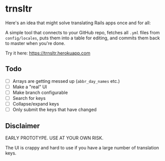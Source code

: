 # trnsltr

Here's an idea that might solve translating Rails apps once and for all:

A simple tool that connects to your GitHub repo, fetches all `.yml` files from `config/locales`, puts them into a table for editing, and commits them back to master when you're done.

Try it here: https://trnsltr.herokuapp.com

## Todo

- [ ] Arrays are getting messed up (`abbr_day_names` etc.)
- [ ] Make a "real" UI
- [ ] Make branch configurable
- [ ] Search for keys
- [ ] Collapse/expand keys 
- [ ] Only submit the keys that have changed

## Disclaimer

EARLY PROTOTYPE. USE AT YOUR OWN RISK.

The UI is crappy and hard to use if you have a large number of translation keys.
